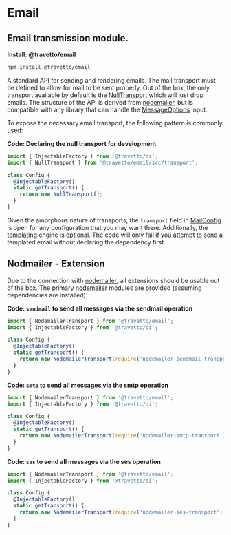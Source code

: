# Email
## Email transmission module.

**Install: @travetto/email**
```bash
npm install @travetto/email
```

A standard API for sending and rendering emails. The mail transport must be defined to allow for mail to be sent properly.  Out of the box, the only transport available by default is the [NullTransport](https://github.com/travetto/travetto/tree/1.0.0-docs-overhaul/module/email/src/transport.ts#L13) which will just drop emails. The structure of the API is derived from  [nodemailer](https://nodemailer.com/about/), but is compatible with any library that can handle the [MessageOptions](src/types.ts#L36) input.

To expose the necessary email transport, the following pattern is commonly used:

**Code: Declaring the null transport for development**
```typescript
import { InjectableFactory } from '@travetto/di';
import { NullTransport } from '@travetto/email/src/transport';

class Config {
  @InjectableFactory()
  static getTransport() {
    return new NullTransport();
  }
}
```

Given the amorphous nature of transports, the `transport` field in [MailConfig](https://github.com/travetto/travetto/tree/1.0.0-docs-overhaul/module/email/src/config.ts#L7) is open for any configuration that you may want there. Additionally, the templating engine is optional.  The code will only fail if you attempt to send a templated email without declaring the dependency first.

## Nodmailer - Extension

Due to the connection with [nodemailer](https://nodemailer.com/about/), all extensions should be usable out of the box. The primary [nodemailer](https://nodemailer.com/about/) modules are provided (assuming dependencies are installed):

**Code: `sendmail` to send all messages via the sendmail operation**
```typescript
import { NodemailerTransport } from '@travetto/email';
import { InjectableFactory } from '@travetto/di';

class Config {
  @InjectableFactory()
  static getTransport() {
    return new NodemailerTransport(require('nodemailer-sendmail-transport'));
  }
}
```

**Code: `smtp` to send all messages via the smtp operation**
```typescript
import { NodemailerTransport } from '@travetto/email';
import { InjectableFactory } from '@travetto/di';

class Config {
  @InjectableFactory()
  static getTransport() {
    return new NodemailerTransport(require('nodemailer-smtp-transport'));
  }
}
```

**Code: `ses` to send all messages via the ses operation**
```typescript
import { NodemailerTransport } from '@travetto/email';
import { InjectableFactory } from '@travetto/di';

class Config {
  @InjectableFactory()
  static getTransport() {
    return new NodemailerTransport(require('nodemailer-ses-transport'));
  }
}
```

